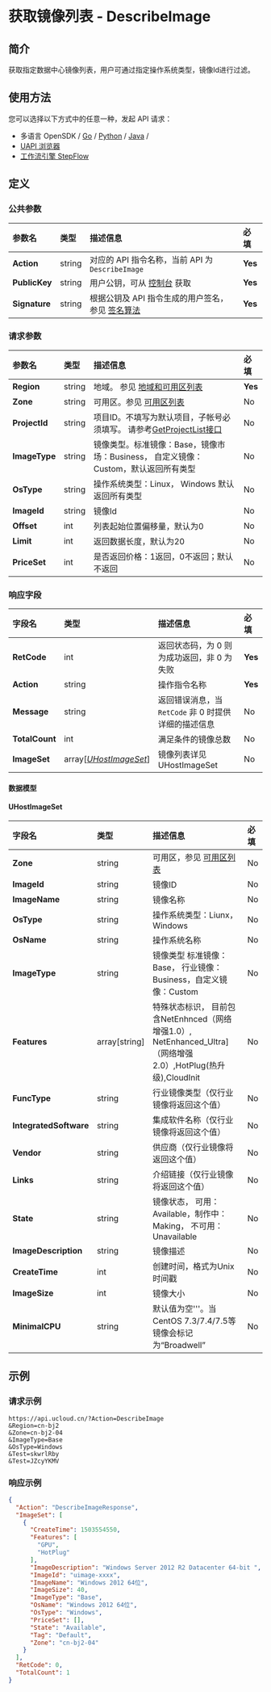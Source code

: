 # 获取镜像列表 - DescribeImage

## 简介

获取指定数据中心镜像列表，用户可通过指定操作系统类型，镜像Id进行过滤。






## 使用方法

您可以选择以下方式中的任意一种，发起 API 请求：
- 多语言 OpenSDK / [Go](https://github.com/ucloud/ucloud-sdk-go) / [Python](https://github.com/ucloud/ucloud-sdk-python3) / [Java](https://github.com/ucloud/ucloud-sdk-java) /
- [UAPI 浏览器](https://console.ucloud.cn/uapi/detail?id=DescribeImage)
- [工作流引擎 StepFlow](https://console.ucloud.cn/stepflow/manage/)


## 定义

### 公共参数

| 参数名 | 类型 | 描述信息 | 必填 |
|:---|:---|:---|:---|
| **Action**     | string  | 对应的 API 指令名称，当前 API 为 `DescribeImage`                        | **Yes** |
| **PublicKey**  | string  | 用户公钥，可从 [控制台](https://console.ucloud.cn/uapi/apikey) 获取                                             | **Yes** |
| **Signature**  | string  | 根据公钥及 API 指令生成的用户签名，参见 [签名算法](api/summary/signature.md)  | **Yes** |

### 请求参数

| 参数名 | 类型 | 描述信息 | 必填 |
|:---|:---|:---|:---|
| **Region** | string | 地域。 参见 [地域和可用区列表](api/summary/regionlist) |**Yes**|
| **Zone** | string | 可用区。参见 [可用区列表](api/summary/regionlist) |No|
| **ProjectId** | string | 项目ID。不填写为默认项目，子帐号必须填写。 请参考[GetProjectList接口](api/summary/get_project_list) |No|
| **ImageType** | string | 镜像类型。标准镜像：Base，镜像市场：Business， 自定义镜像：Custom，默认返回所有类型 |No|
| **OsType** | string | 操作系统类型：Linux， Windows 默认返回所有类型 |No|
| **ImageId** | string | 镜像Id |No|
| **Offset** | int | 列表起始位置偏移量，默认为0 |No|
| **Limit** | int | 返回数据长度，默认为20 |No|
| **PriceSet** | int | 是否返回价格：1返回，0不返回；默认不返回 |No|

### 响应字段

| 字段名 | 类型 | 描述信息 | 必填 |
|:---|:---|:---|:---|
| **RetCode** | int | 返回状态码，为 0 则为成功返回，非 0 为失败 |**Yes**|
| **Action** | string | 操作指令名称 |**Yes**|
| **Message** | string | 返回错误消息，当 `RetCode` 非 0 时提供详细的描述信息 |No|
| **TotalCount** | int | 满足条件的镜像总数 |No|
| **ImageSet** | array[[*UHostImageSet*](#UHostImageSet)] | 镜像列表详见 UHostImageSet |No|

#### 数据模型


#### UHostImageSet

| 字段名 | 类型 | 描述信息 | 必填 |
|:---|:---|:---|:---|
| **Zone** | string | 可用区，参见 [可用区列表](api/summary/regionlist)  |No|
| **ImageId** | string | 镜像ID |No|
| **ImageName** | string | 镜像名称 |No|
| **OsType** | string | 操作系统类型：Liunx，Windows |No|
| **OsName** | string | 操作系统名称 |No|
| **ImageType** | string | 镜像类型 标准镜像：Base， 行业镜像：Business，自定义镜像：Custom |No|
| **Features** | array[string] | 特殊状态标识， 目前包含NetEnhnced（网络增强1.0）, NetEnhanced_Ultra]（网络增强2.0）,HotPlug(热升级),CloudInit |No|
| **FuncType** | string | 行业镜像类型（仅行业镜像将返回这个值） |No|
| **IntegratedSoftware** | string | 集成软件名称（仅行业镜像将返回这个值） |No|
| **Vendor** | string | 供应商（仅行业镜像将返回这个值） |No|
| **Links** | string | 介绍链接（仅行业镜像将返回这个值） |No|
| **State** | string | 镜像状态， 可用：Available，制作中：Making， 不可用：Unavailable |No|
| **ImageDescription** | string | 镜像描述 |No|
| **CreateTime** | int | 创建时间，格式为Unix时间戳 |No|
| **ImageSize** | int | 镜像大小 |No|
| **MinimalCPU** | string | 默认值为空'''。当CentOS 7.3/7.4/7.5等镜像会标记为“Broadwell” |No|

## 示例

### 请求示例
    
```
https://api.ucloud.cn/?Action=DescribeImage
&Region=cn-bj2
&Zone=cn-bj2-04
&ImageType=Base
&OsType=Windows
&Test=skwrlRby
&Test=JZcyYKMV
```

### 响应示例
    
```json
{
  "Action": "DescribeImageResponse",
  "ImageSet": [
    {
      "CreateTime": 1503554550,
      "Features": [
        "GPU",
        "HotPlug"
      ],
      "ImageDescription": "Windows Server 2012 R2 Datacenter 64-bit ",
      "ImageId": "uimage-xxxx",
      "ImageName": "Windows 2012 64位",
      "ImageSize": 40,
      "ImageType": "Base",
      "OsName": "Windows 2012 64位",
      "OsType": "Windows",
      "PriceSet": [],
      "State": "Available",
      "Tag": "Default",
      "Zone": "cn-bj2-04"
    }
  ],
  "RetCode": 0,
  "TotalCount": 1
}
```





